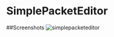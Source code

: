 # SimplePacketEditor

##Screenshots
![simplepacketeditor](https://cloud.githubusercontent.com/assets/23380926/20707376/8570578c-b66e-11e6-8025-ead9a6c86cb9.png)
